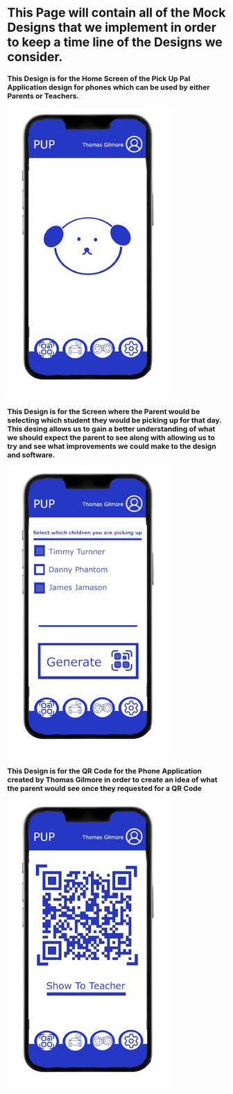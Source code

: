 # This Page will contain all of the Mock Designs that we implement in order to keep a time line of the Designs we consider.

### This Design is for the Home Screen of the Pick Up Pal Application design for phones which can be used by either Parents or Teachers.

![Alt Text](app_home_idea_on_phone-removebg-preview.png)


### This Design is for the Screen where the Parent would be selecting which student they would be picking up for that day. This desing allows us to gain a better understanding of what we should expect the parent to see along with allowing us to try and see what improvements we could make to the design and software.
![Alt Text](app_Generate_QR_Code_idea_on_phone-removebg-preview.png)


### This Design is for the QR Code for the Phone Application created by Thomas Gilmore in order to create an idea of what the parent would see once they requested for a QR Code

![Alt Text](app_QR_Code_idea_on_phone-removebg-preview.png)


